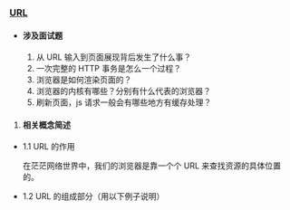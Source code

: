 ### <a href="https://mp.weixin.qq.com/s/oGmVsIRZLIUQPqY5ZpUzpQ">URL</a>

* #### 涉及面试题
  1. 从 URL 输入到页面展现背后发生了什么事？
  2. 一次完整的 HTTP 事务是怎么一个过程？
  3. 浏览器是如何渲染页面的？
  4. 浏览器的内核有哪些？分别有什么代表的浏览器？
  5. 刷新页面，js 请求一般会有哪些地方有缓存处理？

1. ####  相关概念简述
  * 1.1 URL 的作用
  
    在茫茫网络世界中，我们的浏览器是靠一个个 URL 来查找资源的具体位置的。
  * 1.2 URL 的组成部分（用以下例子说明）
